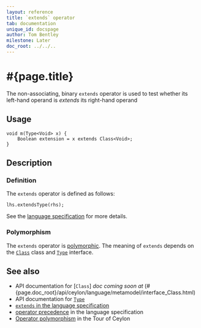 ```yaml
---
layout: reference
title: `extends` operator
tab: documentation
unique_id: docspage
author: Tom Bentley
milestone: Later
doc_root: ../../..
---
```


# #{page.title}

The non-associating, binary `extends` operator is used to test whether its 
left-hand operand is *extends* its right-hand operand

## Usage 

    void m(Type<Void> x) {
        Boolean extension = x extends Class<Void>;
    }

## Description

### Definition

The `extends` operator is defined as follows:

<!-- no-check -->
    lhs.extendsType(rhs);

See the [language specification](#{page.doc_root}/#{site.urls.spec_relative}#equalitycomparison) for more details.

### Polymorphism

The `extends` operator is [polymorphic](#{page.doc_root}/reference/operator/operator-polymorphism). 
The meaning of `extends` depends on the 
[`Class`](#{page.doc_root}/api/ceylon/language/metamodel/interface_Class.html) class and 
[`Type`](#{page.doc_root}/api/ceylon/language/metamodel/interface_Type.html) interface.

## See also

* API documentation for [`Class`] _doc coming soon at_ (#{page.doc_root}/api/ceylon/language/metamodel/interface_Class.html)
* API documentation for [`Type`](#{page.doc_root}/api/ceylon/language/metamodel/interface_Type.html)
* [`extends` in the language specification](#{page.doc_root}/#{site.urls.spec_relative}#equalitycomparison)
* [operator precedence](#{page.doc_root}/#{site.urls.spec_relative}#operatorprecedence) in the 
  language specification
* [Operator polymorphism](#{page.doc_root}/tour/language-module/#operator_polymorphism) 
  in the Tour of Ceylon

